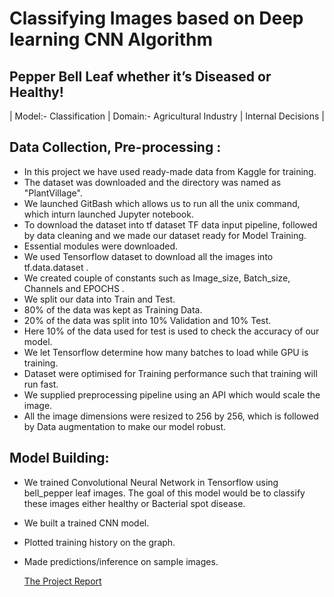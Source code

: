 # Classifying Images based on Deep learning CNN Algorithm

## Pepper Bell Leaf whether it’s Diseased or Healthy!

| Model:- Classification | Domain:- Agricultural Industry | Internal Decisions |

## Data Collection, Pre-processing :

- In this project we have used ready-made data from Kaggle for training.
- The dataset was downloaded and the directory was named as "PlantVillage".
- We launched GitBash which allows us to run all the unix command, which inturn launched Jupyter notebook.
- To download the dataset into tf dataset TF data input pipeline, followed by data cleaning and we made our dataset ready for Model Training.
- Essential modules were downloaded.
- We used Tensorflow dataset to download all the images into tf.data.dataset .
- We created couple of constants such as Image_size, Batch_size, Channels and EPOCHS .
- We split our data into Train and Test.
- 80% of the data was kept as Training Data.
- 20% of the data was split into 10% Validation and 10% Test.
- Here 10% of the data used for test is used to check the accuracy of our model.
- We let Tensorflow determine how many batches to load while GPU is training.
- Dataset were optimised for Training performance such that training will run fast.
- We supplied preprocessing pipeline using an API which would scale the image.
- All the image dimensions were resized to 256 by 256, which is followed by Data augmentation to make our model robust.

## Model Building:

- We trained Convolutional Neural Network in Tensorflow using bell_pepper leaf images. The goal of this model would be to classify these images either healthy or Bacterial spot disease.
- We built a trained CNN model.
- Plotted training history on the graph.
- Made predictions/inference on sample images.

  [The Project Report](https://github.com/ukishore33/Classifying-Images-based-on-Deep-learning-CNN-Algorithm/blob/main/Pepper%20Bell%20Leaf%20Classification%20Report.docx)
